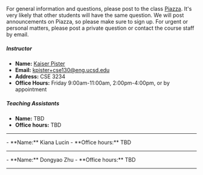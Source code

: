 For general information and questions, please post to the class
[Piazza](https://piazza.com/ucsd/summer2019/cse130).  It's very likely that
other students will have the same question. We will post announcements on
Piazza, so please make sure to sign up.  For urgent or personal matters, please
post a private question or contact the course staff by email.

##### Instructor

- **Name:** [Kaiser Pister](https://cseweb.ucsd.edu/~kpister/)
- **Email:** <kpister+cse130@eng.ucsd.edu>
- **Address:** CSE 3234
- **Office Hours:** Friday 9:00am-11:00am, 2:00pm-4:00pm, or by appointment

##### Teaching Assistants

- **Name:** TBD
- **Office hours:** TBD
<hr/>
- **Name:** Kiana Lucin
- **Office hours:**  TBD
<hr/>
- **Name:** Dongyao Zhu
- **Office hours:** TBD
<hr/>
